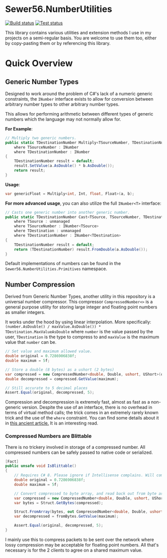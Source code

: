 # Sewer56.NumberUtilities

[![Build status](https://ci.appveyor.com/api/projects/status/pdbufjv1h66ki40v?svg=true)](https://ci.appveyor.com/project/sewer56lol/numberutilities) [![Test status](https://img.shields.io/appveyor/tests/sewer56lol/numberutilities)](https://ci.appveyor.com/project/sewer56lol/numberutilities)

This library contains various utilities and extension methods I use in my projects on a semi-regular basis. You are welcome to use them too, either by copy-pasting them or by referencing this library.

# Quick Overview

## Generic Number Types

Designed to work around the problem of C#'s lack of a numeric generic constraints, the `INumber` interface exists to allow for conversion between arbitrary number types to other arbitrary number types.

This allows for performing arithmetic between different types of generic numbers which the language may not normally allow for.

**For Example**:

```csharp
// Multiply two generic numbers.
public static TDestinationNumber Multiply<TSourceNumber, TDestinationNumber>(TSourceNumber a, TDestinationNumber b)
    where TSourceNumber : INumber
    where TDestinationNumber : INumber
{
    TDestinationNumber result = default;
    result.SetValue(a.AsDouble() * b.AsDouble());
    return result;
}
```

**Usage**:

```csharp
var genericFloat = Multiply<int, Int, float, Float>(a, b);
```


**For more advanced usage**, you can also utilize the full `INumber<T>` interface:

```csharp
// Casts one generic number into another generic number.
public static TDestinationNumber Cast<TSource, TSourceNumber, TDestination, TDestinationNumber>(TSourceNumber a)
    where TSource : unmanaged
    where TSourceNumber : INumber<TSource>
    where TDestination : unmanaged
    where TDestinationNumber : INumber<TDestination>
{
    TDestinationNumber result = default;
    return (TDestinationNumber) result.FromDouble(a.AsDouble());
}
```

Default implementations of numbers can be found in the `Sewer56.NumberUtilities.Primitives` namespace.

## Number Compression

Derived from Generic Number Types, another utility in this repository is a universal number compressor. This compressor `CompressedNumber<>` is a general purpose utility for storing large integer and floating point numbers as smaller integers.

It works under the hood by using linear interpolation. More specifically: `(number.AsDouble() / maxValue.AsDouble()) * TDestination.MaxValueAsDouble` where `number` is the value passed by the user, `TDestination` is the type to compress to and `maxValue` is the maximum value that `number` can be.

```csharp
// Set value and maximum allowed value.
double original = 0.7286906838f;
double maximum = 5f;

// Store a double (8 bytes) as a ushort (2 bytes)
var compressed = new CompressedNumber<double, Double, ushort, UShort>(original, maximum);
double decompressed = compressed.GetValue(maximum);

// Still accurate to 5 decimal places
Assert.Equal(original, decompressed, 5);
```

Compression and decompression is extremely fast, almost as fast as a non-generic version.
Despite the use of an interface, there is no overhead in terms of virtual method calls; the trick comes in an extremely rarely known trick and the use of the `where` constraint. You can find some details about it in [this ancient article.](https://www.codeproject.com/Articles/8531/Using-generics-for-calculations) It is an interesting read.

### Compressed Numbers are Blittable
There is no trickery involved in storage of a compressed number. All compressed numbers can be safely passed to native code or serialized.

```csharp
[Fact]
public unsafe void IsBlittable()
{
    // Requires C# 8. Please ignore if Intellisense complains. Will compile and run.
    double original = 0.7286906838f;
    double maximum = 5f;

	// Convert compressed to byte array, and read back out from byte array. 
    var compressed = new CompressedNumber<double, Double, ushort, UShort>(original, maximum);
    var bytes = Struct.GetBytes(compressed);

    Struct.FromArray(bytes, out CompressedNumber<double, Double, ushort, UShort> fromBytes, 0);
    var decompressed = fromBytes.GetValue(maximum);

    Assert.Equal(original, decompressed, 5);
}
```

I mainly use this to compress packets to be sent over the network where lossy compression may be acceptable for floating point numbers. All that's necessary is for the 2 clients to agree on a shared maximum value.